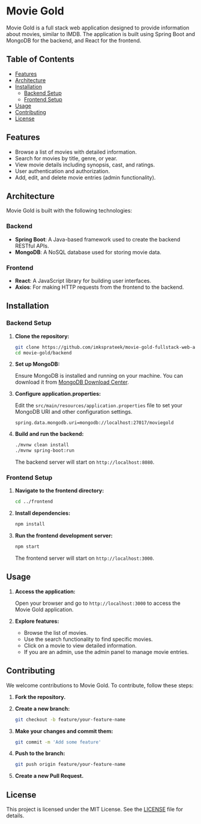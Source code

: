 # Movie Gold

Movie Gold is a full stack web application designed to provide information about movies, similar to IMDB. The application is built using Spring Boot and MongoDB for the backend, and React for the frontend.

## Table of Contents

- [Features](#features)
- [Architecture](#architecture)
- [Installation](#installation)
  - [Backend Setup](#backend-setup)
  - [Frontend Setup](#frontend-setup)
- [Usage](#usage)
- [Contributing](#contributing)
- [License](#license)

## Features

- Browse a list of movies with detailed information.
- Search for movies by title, genre, or year.
- View movie details including synopsis, cast, and ratings.
- User authentication and authorization.
- Add, edit, and delete movie entries (admin functionality).

## Architecture

Movie Gold is built with the following technologies:

### Backend
- **Spring Boot**: A Java-based framework used to create the backend RESTful APIs.
- **MongoDB**: A NoSQL database used for storing movie data.

### Frontend
- **React**: A JavaScript library for building user interfaces.
- **Axios**: For making HTTP requests from the frontend to the backend.

## Installation

### Backend Setup

1. **Clone the repository:**

    ```bash
    git clone https://github.com/imksprateek/movie-gold-fullstack-web-application.git
    cd movie-gold/backend
    ```

2. **Set up MongoDB:**

    Ensure MongoDB is installed and running on your machine. You can download it from [MongoDB Download Center](https://www.mongodb.com/try/download/community).

3. **Configure application.properties:**

    Edit the `src/main/resources/application.properties` file to set your MongoDB URI and other configuration settings.

    ```properties
    spring.data.mongodb.uri=mongodb://localhost:27017/moviegold
    ```

4. **Build and run the backend:**

    ```bash
    ./mvnw clean install
    ./mvnw spring-boot:run
    ```

    The backend server will start on `http://localhost:8080`.

### Frontend Setup

1. **Navigate to the frontend directory:**

    ```bash
    cd ../frontend
    ```

2. **Install dependencies:**

    ```bash
    npm install
    ```

3. **Run the frontend development server:**

    ```bash
    npm start
    ```

    The frontend server will start on `http://localhost:3000`.

## Usage

1. **Access the application:**

    Open your browser and go to `http://localhost:3000` to access the Movie Gold application.

2. **Explore features:**

    - Browse the list of movies.
    - Use the search functionality to find specific movies.
    - Click on a movie to view detailed information.
    - If you are an admin, use the admin panel to manage movie entries.

## Contributing

We welcome contributions to Movie Gold. To contribute, follow these steps:

1. **Fork the repository.**
2. **Create a new branch:**

    ```bash
    git checkout -b feature/your-feature-name
    ```

3. **Make your changes and commit them:**

    ```bash
    git commit -m 'Add some feature'
    ```

4. **Push to the branch:**

    ```bash
    git push origin feature/your-feature-name
    ```

5. **Create a new Pull Request.**

## License

This project is licensed under the MIT License. See the [LICENSE](LICENSE) file for details.

